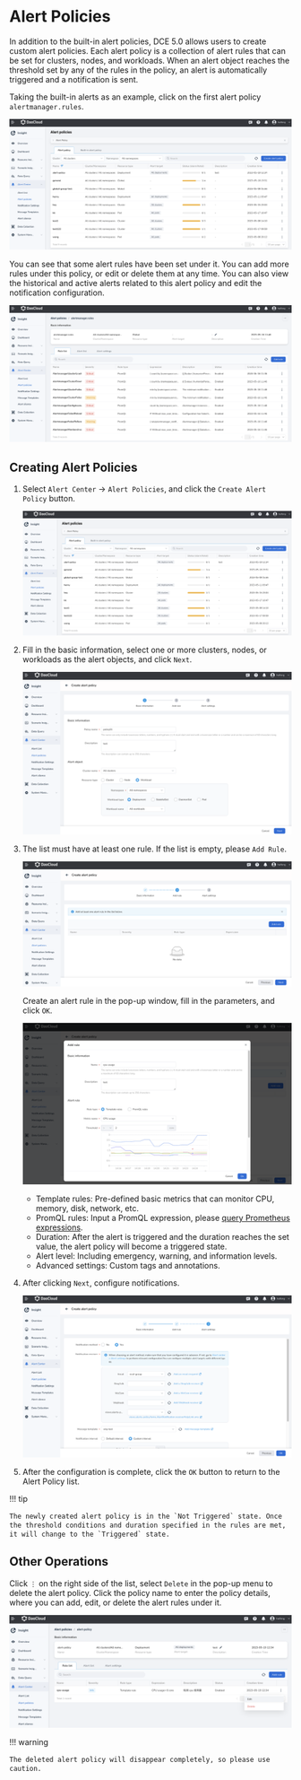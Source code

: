 # Alert Policies

In addition to the built-in alert policies, DCE 5.0 allows users to create custom alert policies. Each alert policy is a collection of alert rules that can be set for clusters, nodes, and workloads. When an alert object reaches the threshold set by any of the rules in the policy, an alert is automatically triggered and a notification is sent.

Taking the built-in alerts as an example, click on the first alert policy `alertmanager.rules`.

![alert policy](../../images/alert-policy01.png)

You can see that some alert rules have been set under it. You can add more rules under this policy, or edit or delete them at any time. You can also view the historical and active alerts related to this alert policy and edit the notification configuration.

![alertmanager.rules](../../images/alert-policy02.png)

## Creating Alert Policies

1. Select `Alert Center` -> `Alert Policies`, and click the `Create Alert Policy` button.

   ![alert policy](../../images/alert-policy01.png)

2. Fill in the basic information, select one or more clusters, nodes, or workloads as the alert objects, and click `Next`.

   ![basic information](../../images/alert-policy03.png)

3. The list must have at least one rule. If the list is empty, please `Add Rule`.

   ![add rule](../../images/alert-policy04.png)

   Create an alert rule in the pop-up window, fill in the parameters, and click `OK`.

   ![create rule](../../images/alert-policy05.png)

   - Template rules: Pre-defined basic metrics that can monitor CPU, memory, disk, network, etc.
   - PromQL rules: Input a PromQL expression, please [query Prometheus expressions](https://prometheus.io/docs/prometheus/latest/querying/basics/).
   - Duration: After the alert is triggered and the duration reaches the set value, the alert policy will become a triggered state.
   - Alert level: Including emergency, warning, and information levels.
   - Advanced settings: Custom tags and annotations.

4. After clicking `Next`, configure notifications.

   ![notification configuration](../../images/alert-policy06.png)

5. After the configuration is complete, click the `OK` button to return to the Alert Policy list.

!!! tip

    The newly created alert policy is in the `Not Triggered` state. Once the threshold conditions and duration specified in the rules are met, it will change to the `Triggered` state.

## Other Operations

Click `⋮` on the right side of the list, select `Delete` in the pop-up menu to delete the alert policy. Click the policy name to enter the policy details, where you can add, edit, or delete the alert rules under it.

![alert rule](../../images/alert-policy07.png)

!!! warning

    The deleted alert policy will disappear completely, so please use caution.
